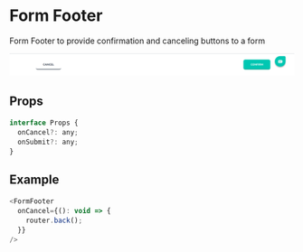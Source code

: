 # Form Footer

Form Footer to provide confirmation and canceling buttons to a form

![](./readmeIMG/2023-02-17-15-24-12.png)

## Props

```js
interface Props {
  onCancel?: any;
  onSubmit?: any;
}
```

## Example

```js
<FormFooter
  onCancel={(): void => {
    router.back();
  }}
/>
```
